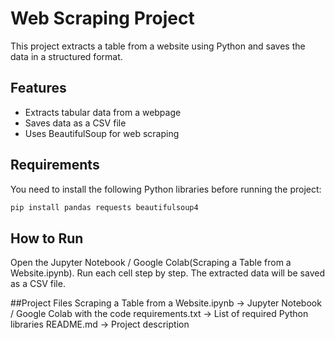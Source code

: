 # Web Scraping Project

This project extracts a table from a website using Python and saves the data in a structured format.

## Features
- Extracts tabular data from a webpage
- Saves data as a CSV file
- Uses BeautifulSoup for web scraping

## Requirements
You need to install the following Python libraries before running the project:

```bash
pip install pandas requests beautifulsoup4 
```
## How to Run
Open the Jupyter Notebook / Google Colab(Scraping a Table from a Website.ipynb).
Run each cell step by step.
The extracted data will be saved as a CSV file.

##Project Files
Scraping a Table from a Website.ipynb → Jupyter Notebook / Google Colab with the code
requirements.txt → List of required Python libraries
README.md → Project description
